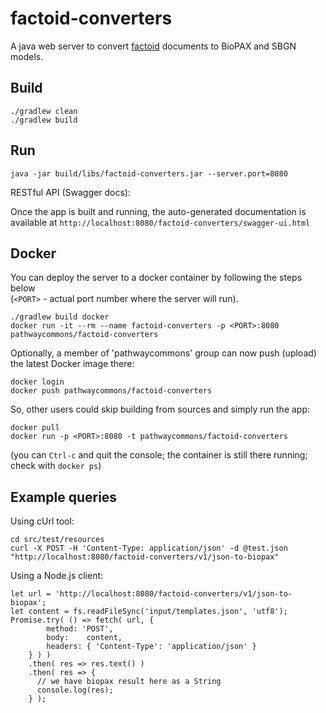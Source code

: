 # factoid-converters

A java web server to convert [factoid](https://github.com/PathwayCommons/factoid/) documents to BioPAX and SBGN models. 


## Build

```
./gradlew clean
./gradlew build
```

## Run

```
java -jar build/libs/factoid-converters.jar --server.port=8080
```

RESTful API (Swagger docs):

Once the app is built and running, 
the auto-generated documentation is available at 
`http://localhost:8080/factoid-converters/swagger-ui.html`

## Docker
You can deploy the server to a docker container by following the steps below  
(`<PORT>` - actual port number where the server will run). 

```
./gradlew build docker
docker run -it --rm --name factoid-converters -p <PORT>:8080 pathwaycommons/factoid-converters 
```

Optionally, a member of 'pathwaycommons' group can now push (upload) the latest Docker image there:

```
docker login
docker push pathwaycommons/factoid-converters

```  

So, other users could skip building from sources and simply run the app:
```
docker pull
docker run -p <PORT>:8080 -t pathwaycommons/factoid-converters
```

(you can `Ctrl-c` and quit the console; the container is still there running; check with `docker ps`)


## Example queries

Using cUrl tool:

```
cd src/test/resources
curl -X POST -H 'Content-Type: application/json' -d @test.json "http://localhost:8080/factoid-converters/v1/json-to-biopax"
```

Using a Node.js client:

```
let url = 'http://localhost:8080/factoid-converters/v1/json-to-biopax';
let content = fs.readFileSync('input/templates.json', 'utf8');
Promise.try( () => fetch( url, {
        method: 'POST',
        body:    content,
        headers: { 'Content-Type': 'application/json' }
    } ) )
    .then( res => res.text() )
    .then( res => {
      // we have biopax result here as a String
      console.log(res);
    } );
```
